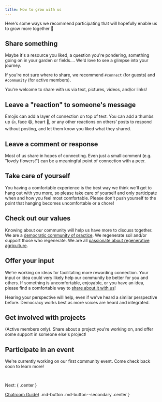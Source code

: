 ```yaml
---
title: How to grow with us
---
```


Here's some ways we recommend participating that will hopefully enable us to grow more together 🙂

## Share something

Maybe it's a resource you liked, a question you're pondering, something going on in your garden or fields.... We'd love to see a glimpse into your journey.

If you're not sure where to share, we recommend `#connect` (for guests) and `#community` (for active members).

You're welcome to share with us via text, pictures, videos, and/or links!

## Leave a "reaction" to someone's message

Emojis can add a layer of connection on top of text. You can add a thumbs up 👍, face 😃, heart 💞, or any other reactions on others' posts to respond without posting, and let them know you liked what they shared.

## Leave a comment or response

Most of us share in hopes of connecting. Even just a small comment (e.g. "lovely flowers!") can be a meaningful point of connection with a peer.

## Take care of yourself

You having a comfortable experience is the best way we think we'll get to hang out with you more, so please take care of yourself and only participate when and how you feel most comfortable. Please don't push yourself to the point that hanging becomes uncomfortable or a chore!

## Check out our values

Knowing about our community will help us have more to discuss together. We are a [democratic community of practice](../more.md). We regenerate soil and/or support those who regenerate. We are all [passionate about regenerative agriculture](../regenerative-agriculture.md).

## Offer your input

We're working on ideas for facilitating more rewarding connection. Your input or idea could very likely help our community be better for you and others. If something is uncomfortable, enjoyable, or you have an idea, please find a comfortable way to [share about it with us](./contribute.md#contact)!

Hearing your perspective will help, even if we've heard a similar perspective before. Democracy works best as more voices are heard and integrated.

## Get involved with projects

(Active members only). Share about a project you're working on, and offer some support in someone else's project!

## Participate in an event

We're currently working on our first community event. Come check back soon to learn more!

&nbsp;

Next:
{ .center }

[Chatroom Guide](chatrooms.md){ .md-button .md-button--secondary .center }